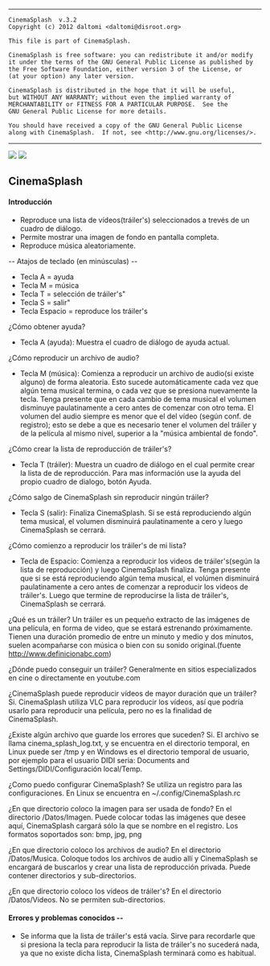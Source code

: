 -----------------------------------------------------------
    
    CinemaSplash  v.3.2
    Copyright (c) 2012 daltomi <daltomi@disroot.org> 
	
	This file is part of CinemaSplash.

    CinemaSplash is free software: you can redistribute it and/or modify
    it under the terms of the GNU General Public License as published by
    the Free Software Foundation, either version 3 of the License, or
    (at your option) any later version.

    CinemaSplash is distributed in the hope that it will be useful,
    but WITHOUT ANY WARRANTY; without even the implied warranty of
    MERCHANTABILITY or FITNESS FOR A PARTICULAR PURPOSE.  See the
    GNU General Public License for more details.

    You should have received a copy of the GNU General Public License
    along with CinemaSplash.  If not, see <http://www.gnu.org/licenses/>.
-----------------------------------------------------------


<img src="https://git.disroot.org/daltomi/cinemasplash/raw/branch/master/cinema_splash.png"/>


<img src="https://git.disroot.org/daltomi/cinemasplash/raw/branch/master/screenshot.jpg"/>


CinemaSplash
-----------------------------

#### Introducción

* Reproduce una lista de vídeos(tráiler's) seleccionados a trevés de un cuadro de diálogo.
* Permite mostrar una imagen de fondo en pantalla completa.
* Reproduce música aleatoriamente.

-- Atajos de teclado (en minúsculas) --
* Tecla A = ayuda
* Tecla M = música
* Tecla T = selección de tráiler's"
* Tecla S = salir"
* Tecla Espacio = reproduce los tráiler's

¿Cómo obtener ayuda?
* Tecla A (ayuda): Muestra el cuadro de diálogo de ayuda actual.

¿Cómo reproducir un archivo de audio?
* Tecla M (música): Comienza a reproducir un archivo de audio(si existe alguno) de forma aleatoria. Esto sucede automáticamente cada vez que algún tema musical termina, o cada vez que se presiona nuevamente la tecla. Tenga presente que en cada cambio de tema musical el volumen disminuye paulatinamente a cero antes de comenzar con otro tema. El volumen del audio siempre es menor que el del vídeo (según conf. de registro); esto se debe a que es necesario tener el volumen del tráiler y de la película al mismo nivel, superior a la "música ambiental de fondo".

¿Cómo crear la lista de reproducción de tráiler's?
* Tecla T (tráiler): Muestra un cuadro de diálogo en el cual permite crear la lista de de reproducción. Para mas información use la ayuda del propio cuadro de dialogo, botón Ayuda.

¿Cómo salgo de CinemaSplash sin reproducir ningún tráiler?
* Tecla S (salir): Finaliza CinemaSplash. Si se está reproduciendo algún tema musical, el volumen disminuirá paulatinamente a cero y luego CinemaSplash se cerrará.

¿Cómo comienzo a reproducir los tráiler's de mi lista?
* Tecla de Espacio: Comienza a reproducir los videos de tráiler's(según la lista de reproducción) y luego CinemaSplash finaliza. Tenga presente que si se está reproduciendo algún tema musical, el volúmen disminuirá paulatinamente a cero antes de comenzar a reproducir los videos de tráiler's. Luego que termine de reproducirse la lista de tráiler's, CinemaSplash se cerrará.

¿Qué es un tráiler?
	Un tráiler es un pequeño extracto de las imágenes de una película, en forma de video, que se estará estrenando próximamente. Tienen una duración promedio de entre un minuto y medio y dos minutos, suelen acompañarse con música o bien con su sonido original.(fuente http://www.definicionabc.com)

¿Dónde puedo conseguir un tráiler?
	Generalmente en sitios especializados en cine o directamente en youtube.com

¿CinemaSplash puede reproducir vídeos de mayor duración que un tráiler?
	Si. CinemaSplash utiliza VLC para reproducir los vídeos, así que podría usarlo para reproducir una película, pero no es la finalidad de CinemaSplash.
	
¿Existe algún archivo que guarde los errores que suceden?
	Si. El archivo se llama cinema_splash_log.txt, y se encuentra en el directorio temporal, en Linux puede ser /tmp y en Windows es el directorio temporal de usuario, por ejemplo para el usuario DIDI seria: Documents and Settings/DIDI/Configuración local/Temp.

¿Como puedo configurar CinemaSplash?
	Se utiliza un registro para las configuraciones. En Linux se encuentra en ~/.config/CinemaSplash.rc

¿En que directorio coloco la imagen para ser usada de fondo?
	En el directorio /Datos/Imagen. Puede colocar todas las imágenes que desee aquí, CinemaSplash cargará sólo la que se nombre en el registro. Los formatos soportados son: bmp, jpg, png

¿En que directorio coloco los archivos de audio?
	En el directorio /Datos/Musica. Coloque todos los archivos de audio allí y CinemaSplash se encargará de buscarlos y crear una lista de reproducción privada. Puede contener directorios y sub-directorios.

¿En que directorio coloco los vídeos de tráiler's?
	En el directorio /Datos/Videos. No se permiten sub-directorios.


#### Errores y problemas conocidos --
* Se informa que la lista de tráiler's está vacía.
	Sirve para recordarle que si presiona la tecla para reproducir la lista de tráiler's no sucederá nada, ya que no existe dicha lista, CinemaSplash terminará como es habitual.




